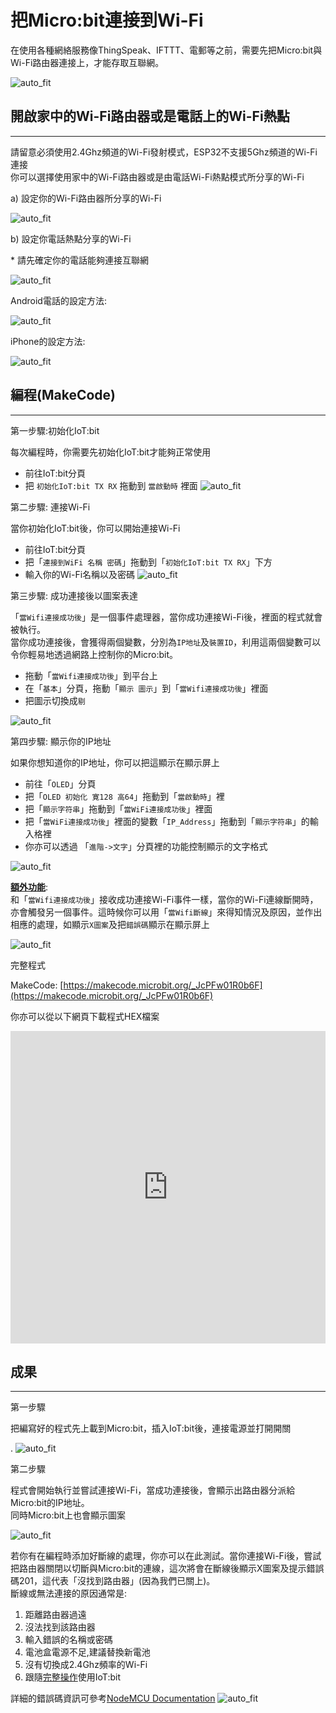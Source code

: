 # 把Micro:bit連接到Wi-Fi

在使用各種網絡服務像ThingSpeak、IFTTT、電郵等之前，需要先把Micro:bit與Wi-Fi路由器連接上，才能存取互聯網。<BR><P>
![auto_fit](images/ConnectWiFi/Wifi_01.png)<P>


## 開啟家中的Wi-Fi路由器或是電話上的Wi-Fi熱點
<HR>

請留意必須使用2.4Ghz頻道的Wi-Fi發射模式，ESP32不支援5Ghz頻道的Wi-Fi連接 <BR>
你可以選擇使用家中的Wi-Fi路由器或是由電話Wi-Fi熱點模式所分享的Wi-Fi<BR><P>

<span id="subtitle">a) 設定你的Wi-Fi路由器所分享的Wi-Fi</span><BR><P>
![auto_fit](images/ConnectWiFi/Wifi_02.png)<P>

<span id="subtitle">b) 設定你電話熱點分享的Wi-Fi</span><BR><P>
<span id="remarks">* 請先確定你的電話能夠連接互聯網</span><BR><P>
![auto_fit](images/ConnectWiFi/Wifi_03.png)<P>

<span id="subtitle">Android電話的設定方法:</span><BR><P>
![auto_fit](images/ConnectWiFi/Wifi_03a.png)<P>
<span id="subtitle">iPhone的設定方法:</span><BR><P>
![auto_fit](images/ConnectWiFi/Wifi_03b.png)<P>


## 編程(MakeCode)
<HR>

<span id="subtitle">第一步驟:初始化IoT:bit</span><BR><P>
每次編程時，你需要先初始化IoT:bit才能夠正常使用<BR>
* 前往IoT:bit分頁
* 把 `初始化IoT:bit TX RX` 拖動到 `當啟動時` 裡面
![auto_fit](images/ConnectWiFi/Wifi_p1.png)<P>

<span id="subtitle">第二步驟: 連接Wi-Fi</span><BR><P>
當你初始化IoT:bit後，你可以開始連接Wi-Fi<BR>
* 前往IoT:bit分頁
* 把「`連接到WiFi 名稱 密碼`」拖動到「`初始化IoT:bit TX RX`」下方
* 輸入你的Wi-Fi名稱以及密碼
![auto_fit](images/ConnectWiFi/Wifi_p2.png)<P>

<span id="subtitle">第三步驟: 成功連接後以圖案表達</span><BR><P>
「`當Wifi連接成功後`」是一個事件處理器，當你成功連接Wi-Fi後，裡面的程式就會被執行。<BR>
當你成功連接後，會獲得兩個變數，分別為`IP地址`及`裝置ID`，利用這兩個變數可以令你輕易地透過網路上控制你的Micro:bit。<BR>
* 拖動「`當Wifi連接成功後`」到平台上
* 在「`基本`」分頁，拖動「`顯示 圖示`」到「`當Wifi連接成功後`」裡面
* 把圖示切換成`剔`<BR>

![auto_fit](images/ConnectWiFi/Wifi_p3.png)<P>

<span id="subtitle">第四步驟: 顯示你的IP地址</span><BR><P>
如果你想知道你的IP地址，你可以把這顯示在顯示屏上<BR>
* 前往「`OLED`」分頁
* 把「`OLED 初始化 寛128 高64`」拖動到「`當啟動時`」裡
* 把「`顯示字符串`」拖動到「`當WiFi連接成功後`」裡面
* 把「`當WiFi連接成功後`」裡面的變數「`IP_Address`」拖動到「`顯示字符串`」的輸入格裡
* 你亦可以透過 「`進階->文字`」分頁裡的功能控制顯示的文字格式<BR>

![auto_fit](images/ConnectWiFi/Wifi_p3_5.png)<P>

<B><u>額外功能</u></B>:<BR>
和「`當Wifi連接成功後`」接收成功連接Wi-Fi事件一樣，當你的Wi-Fi連線斷開時，亦會觸發另一個事件。這時候你可以用「`當Wifi斷線`」來得知情況及原因，並作出相應的處理，如顯示`X圖案`及把`錯誤碼`顯示在顯示屏上<BR>

![auto_fit](images/ConnectWiFi/Wifi_p5.png)<P>

<span id="subtitle">完整程式<BR><P>
MakeCode: [https://makecode.microbit.org/_JcPFw01R0b6F](https://makecode.microbit.org/_JcPFw01R0b6F)<BR><P>
你亦可以從以下網頁下載程式HEX檔案<BR>
<iframe src="https://makecode.microbit.org/#pub:_JcPFw01R0b6F" width="100%" height="500" frameborder="0"></iframe>


## 成果
<HR>

<span id="subtitle">第一步驟</span><BR><P>
把編寫好的程式先上載到Micro:bit，插入IoT:bit後，連接電源並打開開關<BR><P>.
![auto_fit](images/ConnectWiFi/Wifi_result1.png)<P>

<span id="subtitle">第二步驟</span><BR><P>
程式會開始執行並嘗試連接Wi-Fi，當成功連接後，會顯示出路由器分派給Micro:bit的IP地址。<BR>同時Micro:bit上也會顯示圖案<BR><P>
![auto_fit](images/ConnectWiFi/Wifi_result2.png)<P>

若你有在編程時添加好斷線的處理，你亦可以在此測試。當你連接Wi-Fi後，嘗試把路由器關閉以切斷與Micro:bit的連線，這次將會在斷線後顯示X圖案及提示錯誤碼201，這代表「沒找到路由器」(因為我們已關上)。<BR>
斷線或無法連接的原因通常是:
1. 距離路由器過遠
2. 沒法找到該路由器
3. 輸入錯誤的名稱或密碼
4. 電池盒電源不足,建議替換新電池
5. 沒有切換成2.4Ghz頻率的Wi-Fi
6. 跟隨[完整操作](https://smarthon-docs-en.readthedocs.io/zh_TW/latest/IoTbit/Introduction.html#id10)使用IoT:bit

詳細的錯誤碼資訊可參考[NodeMCU Documentation](https://nodemcu.readthedocs.io/en/dev-esp32/modules/wifi/)
![auto_fit](images/ConnectWiFi/Wifi_result3.png)<P>
